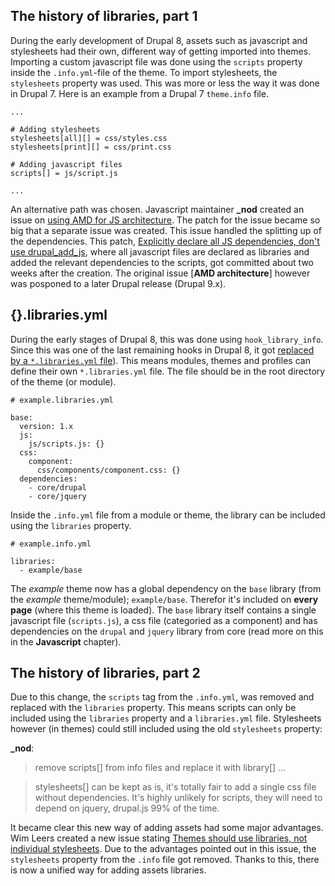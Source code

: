 ## The history of libraries, part 1

During the early development of Drupal 8, assets such as javascript and stylesheets had their own, different way of getting imported into themes. Importing a custom javascript file was done using the `scripts` property inside the `.info.yml`-file of the theme. To import stylesheets, the `stylesheets` property was used. This was more or less the way it was done in Drupal 7. Here is an example from a Drupal 7 `theme.info` file.

    ...

    # Adding stylesheets
    stylesheets[all][] = css/styles.css
    stylesheets[print][] = css/print.css

    # Adding javascript files
    scripts[] = js/script.js

    ...

An alternative path was chosen. Javascript maintainer **_nod** created an issue on [using AMD for JS architecture](https://www.drupal.org/node/1542344). The patch for the issue became so big that a separate issue was created. This issue handled the splitting up of the dependencies. This patch, [Explicitly declare all JS dependencies, don't use drupal_add_js](https://www.drupal.org/node/1737148), where all javascript files are declared as libraries and added the relevant dependencies to the scripts, got committed about two weeks after the creation. The original issue [**AMD architecture**] however was posponed to a later Drupal release (Drupal 9.x).

## {}.libraries.yml

During the early stages of Drupal 8, this was done using `hook_library_info`. Since this was one of the last remaining hooks in Drupal 8, it got [replaced by a `*.libraries.yml` file](https://www.drupal.org/node/2201089)). This means modules, themes and profiles can define their own `*.libraries.yml` file. The file should be in the root directory of the theme (or module).

    # example.libraries.yml

    base:
      version: 1.x
      js:
        js/scripts.js: {}
      css:
        component:
          css/components/component.css: {}
      dependencies:
        - core/drupal
        - core/jquery

Inside the `.info.yml` file from a module or theme, the library can be included using the `libraries` property.

    # example.info.yml

    libraries:
      - example/base

The *example* theme now has a global dependency on the `base` library (from the *example* theme/module); `example/base`. Therefor it's included on **every page** (where this theme is loaded). The `base` library itself contains a single javascript file (`scripts.js`), a css file (categoried as a component) and has dependencies on the `drupal` and `jquery` library from core (read more on this in the **Javascript** chapter).

## The history of libraries, part 2

Due to this change, the `scripts` tag from the `.info.yml`, was removed and replaced with the `libraries` property. This means scripts can only be included using the `libraries` property and a `libraries.yml` file. Stylesheets however (in themes) could still included using the old `stylesheets` property:

**_nod**:

> remove scripts[] from info files and replace it with library[] …

> stylesheets[] can be kept as is, it's totally fair to add a single css file without dependencies. It's highly unlikely for scripts, they will need to depend on jquery, drupal.js 99% of the time.

It became clear this new way of adding assets had some major advantages. Wim Leers created a new issue stating [Themes should use libraries, not individual stylesheets](https://www.drupal.org/node/2377397). Due to the advantages pointed out in this issue, the `stylesheets` property from the `.info` file got removed. Thanks to this, there is now a unified way for adding assets libraries.
